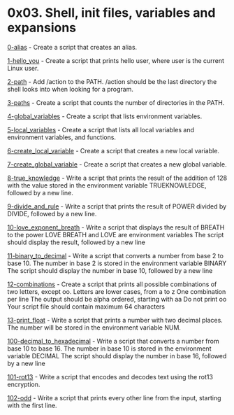 # 0x03. Shell, init files, variables and expansions

[0-alias](./0-alias) - Create a script that creates an alias.

[1-hello_you](./1-hello_you) - Create a script that prints hello user, where user is the current Linux user.

[2-path](./2-path) - Add /action to the PATH. /action should be the last directory the shell looks into when looking for a program.

[3-paths](./3-paths) - Create a script that counts the number of directories in the PATH.

[4-global_variables](./4-global_variables) - Create a script that lists environment variables.

[5-local_variables](./5-local_variables) - Create a script that lists all local variables and environment variables, and functions.

[6-create_local_variable](./6-create_local_variable) - Create a script that creates a new local variable.

[7-create_global_variable](./7-create_global_variable) - Create a script that creates a new global variable.

[8-true_knowledge](./8-true_knowledge) - Write a script that prints the result of the addition of 128 with the value stored in the environment variable TRUEKNOWLEDGE, followed by a new line.

[9-divide_and_rule](./9-divide_and_rule) - Write a script that prints the result of POWER divided by DIVIDE, followed by a new line.

[10-love_exponent_breath](./10-love_exponent_breath) - Write a script that displays the result of BREATH to the power LOVE
BREATH and LOVE are environment variables
The script should display the result, followed by a new line

[11-binary_to_decimal](./11-binary_to_decimal) - Write a script that converts a number from base 2 to base 10.
The number in base 2 is stored in the environment variable BINARY
The script should display the number in base 10, followed by a new line

[12-combinations](./12-combinations) - Create a script that prints all possible combinations of two letters, except oo.
Letters are lower cases, from a to z
One combination per line
The output should be alpha ordered, starting with aa
Do not print oo
Your script file should contain maximum 64 characters

[13-print_float](./13-print_float) - Write a script that prints a number with two decimal places.
The number will be stored in the environment variable NUM.

[100-decimal_to_hexadecimal](./100-decimal_to_hexadecimal) - Write a script that converts a number from base 10 to base 16.
The number in base 10 is stored in the environment variable DECIMAL
The script should display the number in base 16, followed by a new line

[101-rot13](./101-rot13) - Write a script that encodes and decodes text using the rot13 encryption.

[102-odd](./102-odd) - Write a script that prints every other line from the input, starting with the first line.

